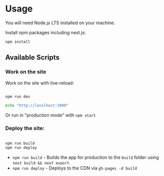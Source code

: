 # Usage

You will need Node.js LTS installed on your machine.

Install npm packages including next.js:

```bash
npm install
```

## Available Scripts

### Work on the site

Work on the site with live-reload:

```bash

npm run dev

echo "http://localhost:3000"
```

Or run in "production mode" with `npm start`

### Deploy the site:

```bash

npm run build
npm run deploy

```

* `npm run build` - Builds the app for production to the `build` folder using `next build && next export`.
* `npm run deploy` - Deploys to the CDN via `gh-pages -d build`

